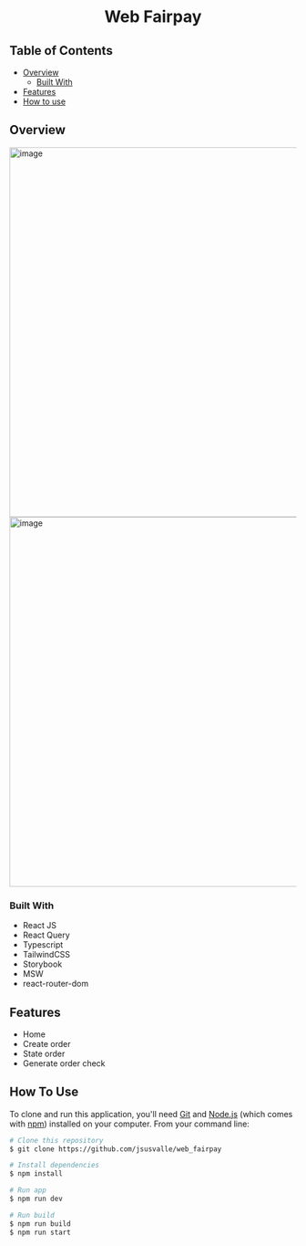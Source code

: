<h1 align="center">Web Fairpay</h1>

<!-- TABLE OF CONTENTS -->

## Table of Contents

- [Overview](#overview)
  - [Built With](#built-with)
- [Features](#features)
- [How to use](#how-to-use)

<!-- OVERVIEW (Web mobile version) -->

## Overview

<img width="648" alt="image" src="https://user-images.githubusercontent.com/58391098/213707273-e2f1f53e-7db2-4ec4-81e7-35f60a78eac1.png">

<img width="648" alt="image" src="https://user-images.githubusercontent.com/58391098/213707211-7c8ca9df-d981-4a04-8a7c-99312ce1b07e.png">


### Built With

- React JS
- React Query
- Typescript
- TailwindCSS
- Storybook
- MSW
- react-router-dom

## Features

- Home
- Create order
- State order
- Generate order check

## How To Use

<!-- Example: -->

To clone and run this application, you'll need [Git](https://git-scm.com) and [Node.js](https://nodejs.org/en/download/) (which comes with [npm](http://npmjs.com)) installed on your computer. From your command line:

```bash
# Clone this repository
$ git clone https://github.com/jsusvalle/web_fairpay

# Install dependencies
$ npm install

# Run app
$ npm run dev

# Run build
$ npm run build
$ npm run start
```
